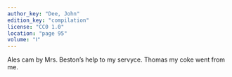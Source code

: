 ```yaml
---
author_key: "Dee, John"
edition_key: "compilation"
license: "CC0 1.0"
location: "page 95"
volume: "Ⅰ"
---
```

Ales cam by Mrs. Beston’s help to my servyce. Thomas my coke went from me.
